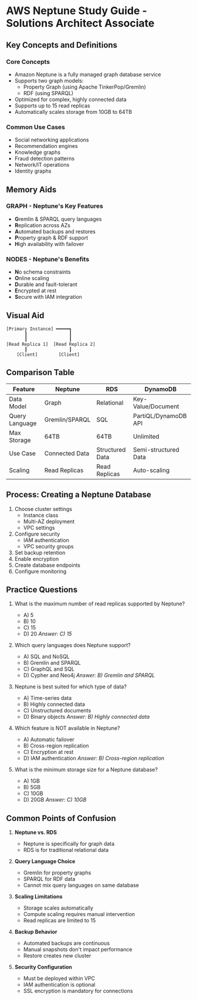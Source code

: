 # AWS Neptune Study Guide - Solutions Architect Associate

## Key Concepts and Definitions

### Core Concepts
- Amazon Neptune is a fully managed graph database service
- Supports two graph models:
  - Property Graph (using Apache TinkerPop/Gremlin)
  - RDF (using SPARQL)
- Optimized for complex, highly connected data
- Supports up to 15 read replicas
- Automatically scales storage from 10GB to 64TB

### Common Use Cases
- Social networking applications
- Recommendation engines
- Knowledge graphs
- Fraud detection patterns
- Network/IT operations
- Identity graphs

## Memory Aids

### GRAPH - Neptune's Key Features
- **G**remlin & SPARQL query languages
- **R**eplication across AZs
- **A**utomated backups and restores
- **P**roperty graph & RDF support
- **H**igh availability with failover

### NODES - Neptune's Benefits
- **N**o schema constraints
- **O**nline scaling
- **D**urable and fault-tolerant
- **E**ncrypted at rest
- **S**ecure with IAM integration

## Visual Aid

```
[Primary Instance] ━━━━━┓
       ┃                ┃
       ┃                ┃
[Read Replica 1]  [Read Replica 2]
       ┃                ┃
    [Client]        [Client]
```

## Comparison Table

| Feature | Neptune | RDS | DynamoDB |
|---------|---------|-----|-----------|
| Data Model | Graph | Relational | Key-Value/Document |
| Query Language | Gremlin/SPARQL | SQL | PartiQL/DynamoDB API |
| Max Storage | 64TB | 64TB | Unlimited |
| Use Case | Connected Data | Structured Data | Semi-structured Data |
| Scaling | Read Replicas | Read Replicas | Auto-scaling |

## Process: Creating a Neptune Database

1. Choose cluster settings
   - Instance class
   - Multi-AZ deployment
   - VPC settings
2. Configure security
   - IAM authentication
   - VPC security groups
3. Set backup retention
4. Enable encryption
5. Create database endpoints
6. Configure monitoring

## Practice Questions

1. What is the maximum number of read replicas supported by Neptune?
   - A) 5
   - B) 10
   - C) 15
   - D) 20
   *Answer: C) 15*

2. Which query languages does Neptune support?
   - A) SQL and NoSQL
   - B) Gremlin and SPARQL
   - C) GraphQL and SQL
   - D) Cypher and Neo4j
   *Answer: B) Gremlin and SPARQL*

3. Neptune is best suited for which type of data?
   - A) Time-series data
   - B) Highly connected data
   - C) Unstructured documents
   - D) Binary objects
   *Answer: B) Highly connected data*

4. Which feature is NOT available in Neptune?
   - A) Automatic failover
   - B) Cross-region replication
   - C) Encryption at rest
   - D) IAM authentication
   *Answer: B) Cross-region replication*

5. What is the minimum storage size for a Neptune database?
   - A) 1GB
   - B) 5GB
   - C) 10GB
   - D) 20GB
   *Answer: C) 10GB*

## Common Points of Confusion

1. **Neptune vs. RDS**
   - Neptune is specifically for graph data
   - RDS is for traditional relational data

2. **Query Language Choice**
   - Gremlin for property graphs
   - SPARQL for RDF data
   - Cannot mix query languages on same database

3. **Scaling Limitations**
   - Storage scales automatically
   - Compute scaling requires manual intervention
   - Read replicas are limited to 15

4. **Backup Behavior**
   - Automated backups are continuous
   - Manual snapshots don't impact performance
   - Restore creates new cluster

5. **Security Configuration**
   - Must be deployed within VPC
   - IAM authentication is optional
   - SSL encryption is mandatory for connections